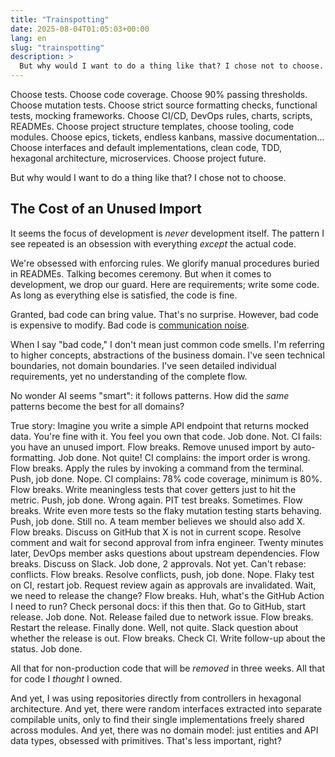 ```yaml
---
title: "Trainspotting"
date: 2025-08-04T01:05:03+00:00
lang: en
slug: "trainspotting"
description: >
  But why would I want to do a thing like that? I chose not to choose.
---
```


Choose tests. Choose code coverage. Choose 90% passing thresholds. Choose mutation tests. Choose strict source formatting checks, functional tests, mocking frameworks. Choose CI/CD, DevOps rules, charts, scripts, READMEs. Choose project structure templates, choose tooling, code modules. Choose epics, tickets, endless kanbans, massive documentation... Choose interfaces and default implementations, clean code, TDD, hexagonal architecture, microservices. Choose project future.

But why would I want to do a thing like that? I chose not to choose.

## The Cost of an Unused Import

It seems the focus of development is _never_ development itself. The pattern I see repeated is an obsession with everything _except_ the actual code.

We're obsessed with enforcing rules. We glorify manual procedures buried in READMEs. Talking becomes ceremony. But when it comes to development, we drop our guard. Here are requirements; write some code. As long as everything else is satisfied, the code is fine.

Granted, bad code can bring value. That's no surprise. However, bad code is expensive to modify. Bad code is [communication noise](https://oblac.rs/ccc/).

When I say "bad code," I don't mean just common code smells. I'm referring to higher concepts, abstractions of the business domain. I've seen technical boundaries, not domain boundaries. I've seen detailed individual requirements, yet no understanding of the complete flow.

No wonder AI seems "smart": it follows patterns. How did the _same_ patterns become the best for all domains?

True story: Imagine you write a simple API endpoint that returns mocked data. You're fine with it. You feel you own that code. Job done. Not. CI fails: you have an unused import. Flow breaks. Remove unused import by auto-formatting. Job done. Not quite! CI complains: the import order is wrong. Flow breaks. Apply the rules by invoking a command from the terminal. Push, job done. Nope. CI complains: 78% code coverage, minimum is 80%. Flow breaks. Write meaningless tests that cover getters just to hit the metric. Push, job done. Wrong again. PIT test breaks. Sometimes. Flow breaks. Write even more tests so the flaky mutation testing starts behaving. Push, job done. Still no. A team member believes we should also add X. Flow breaks. Discuss on GitHub that X is not in current scope. Resolve comment and wait for second approval from infra engineer. Twenty minutes later, DevOps member asks questions about upstream dependencies. Flow breaks. Discuss on Slack. Job done, 2 approvals. Not yet. Can't rebase: conflicts. Flow breaks. Resolve conflicts, push, job done. Nope. Flaky test on CI, restart job. Request review again as approvals are invalidated. Wait, we need to release the change? Flow breaks. Huh, what's the GitHub Action I need to run? Check personal docs: if this then that. Go to GitHub, start release. Job done. Not. Release failed due to network issue. Flow breaks. Restart the release. Finally done. Well, not quite. Slack question about whether the release is out. Flow breaks. Check CI. Write follow-up about the status. Job done.

All that for non-production code that will be _removed_ in three weeks. All that for code I _thought_ I owned.

And yet, I was using repositories directly from controllers in hexagonal architecture. And yet, there were random interfaces extracted into separate compilable units, only to find their single implementations freely shared across modules. And yet, there was no domain model: just entities and API data types, obsessed with primitives. That's less important, right?
